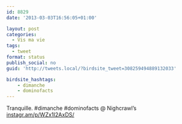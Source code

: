 ```yaml
---
id: 8829
date: '2013-03-03T16:56:05+01:00'

layout: post
categories:
  - Vis ma vie
tags:
  - tweet
format: status
publish_social: no
guid: 'http://tweets.local/?birdsite_tweet=308259494889132033'

birdsite_hashtags:
    - dimanche
    - dominofacts
---
```


Tranquille. #dimanche #dominofacts @ Nighcrawl’s [instagr.am/p/WZx1I2AxDS/](http://instagr.am/p/WZx1I2AxDS/)